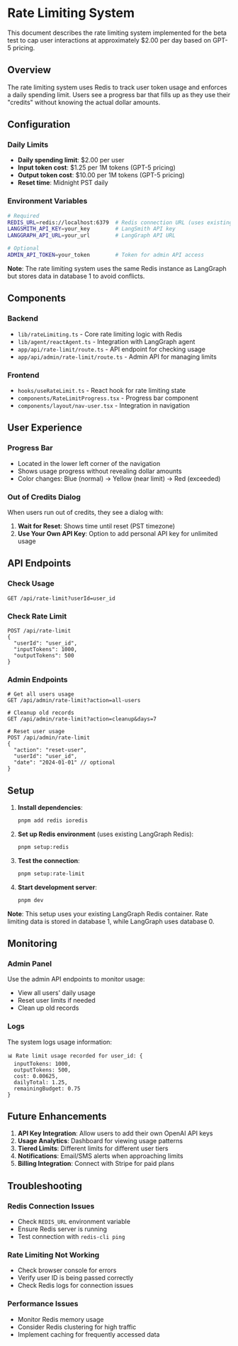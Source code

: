 # Rate Limiting System

This document describes the rate limiting system implemented for the beta test to cap user interactions at approximately $2.00 per day based on GPT-5 pricing.

## Overview

The rate limiting system uses Redis to track user token usage and enforces a daily spending limit. Users see a progress bar that fills up as they use their "credits" without knowing the actual dollar amounts.

## Configuration

### Daily Limits
- **Daily spending limit**: $2.00 per user
- **Input token cost**: $1.25 per 1M tokens (GPT-5 pricing)
- **Output token cost**: $10.00 per 1M tokens (GPT-5 pricing)
- **Reset time**: Midnight PST daily

### Environment Variables
```bash
# Required
REDIS_URL=redis://localhost:6379  # Redis connection URL (uses existing LangGraph Redis)
LANGSMITH_API_KEY=your_key        # LangSmith API key
LANGGRAPH_API_URL=your_url        # LangGraph API URL

# Optional
ADMIN_API_TOKEN=your_token        # Token for admin API access
```

**Note**: The rate limiting system uses the same Redis instance as LangGraph but stores data in database 1 to avoid conflicts.

## Components

### Backend
- `lib/rateLimiting.ts` - Core rate limiting logic with Redis
- `lib/agent/reactAgent.ts` - Integration with LangGraph agent
- `app/api/rate-limit/route.ts` - API endpoint for checking usage
- `app/api/admin/rate-limit/route.ts` - Admin API for managing limits

### Frontend
- `hooks/useRateLimit.ts` - React hook for rate limiting state
- `components/RateLimitProgress.tsx` - Progress bar component
- `components/layout/nav-user.tsx` - Integration in navigation

## User Experience

### Progress Bar
- Located in the lower left corner of the navigation
- Shows usage progress without revealing dollar amounts
- Color changes: Blue (normal) → Yellow (near limit) → Red (exceeded)

### Out of Credits Dialog
When users run out of credits, they see a dialog with:
1. **Wait for Reset**: Shows time until reset (PST timezone)
2. **Use Your Own API Key**: Option to add personal API key for unlimited usage

## API Endpoints

### Check Usage
```http
GET /api/rate-limit?userId=user_id
```

### Check Rate Limit
```http
POST /api/rate-limit
{
  "userId": "user_id",
  "inputTokens": 1000,
  "outputTokens": 500
}
```

### Admin Endpoints
```http
# Get all users usage
GET /api/admin/rate-limit?action=all-users

# Cleanup old records
GET /api/admin/rate-limit?action=cleanup&days=7

# Reset user usage
POST /api/admin/rate-limit
{
  "action": "reset-user",
  "userId": "user_id",
  "date": "2024-01-01" // optional
}
```

## Setup

1. **Install dependencies**:
   ```bash
   pnpm add redis ioredis
   ```

2. **Set up Redis environment** (uses existing LangGraph Redis):
   ```bash
   pnpm setup:redis
   ```

3. **Test the connection**:
   ```bash
   pnpm setup:rate-limit
   ```

4. **Start development server**:
   ```bash
   pnpm dev
   ```

**Note**: This setup uses your existing LangGraph Redis container. Rate limiting data is stored in database 1, while LangGraph uses database 0.

## Monitoring

### Admin Panel
Use the admin API endpoints to monitor usage:
- View all users' daily usage
- Reset user limits if needed
- Clean up old records

### Logs
The system logs usage information:
```
📊 Rate limit usage recorded for user_id: {
  inputTokens: 1000,
  outputTokens: 500,
  cost: 0.00625,
  dailyTotal: 1.25,
  remainingBudget: 0.75
}
```

## Future Enhancements

1. **API Key Integration**: Allow users to add their own OpenAI API keys
2. **Usage Analytics**: Dashboard for viewing usage patterns
3. **Tiered Limits**: Different limits for different user tiers
4. **Notifications**: Email/SMS alerts when approaching limits
5. **Billing Integration**: Connect with Stripe for paid plans

## Troubleshooting

### Redis Connection Issues
- Check `REDIS_URL` environment variable
- Ensure Redis server is running
- Test connection with `redis-cli ping`

### Rate Limiting Not Working
- Check browser console for errors
- Verify user ID is being passed correctly
- Check Redis logs for connection issues

### Performance Issues
- Monitor Redis memory usage
- Consider Redis clustering for high traffic
- Implement caching for frequently accessed data
